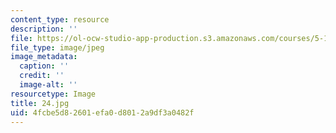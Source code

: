 ```yaml
---
content_type: resource
description: ''
file: https://ol-ocw-studio-app-production.s3.amazonaws.com/courses/5-112-principles-of-chemical-science-fall-2005/4fcbe5d82601efa0d8012a9df3a0482f_24.jpg
file_type: image/jpeg
image_metadata:
  caption: ''
  credit: ''
  image-alt: ''
resourcetype: Image
title: 24.jpg
uid: 4fcbe5d8-2601-efa0-d801-2a9df3a0482f
---
```

